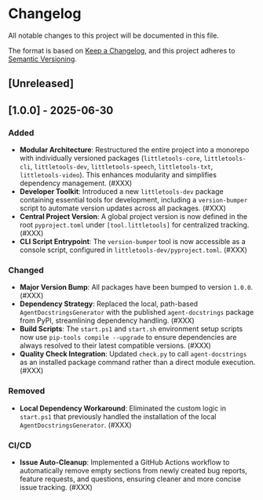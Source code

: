 # Changelog

All notable changes to this project will be documented in this file.

The format is based on [Keep a Changelog](https://keepachangelog.com/en/1.0.0/),
and this project adheres to [Semantic Versioning](https://semver.org/spec/v2.0.0.html).

## [Unreleased]

## [1.0.0] - 2025-06-30

### Added

-   **Modular Architecture**: Restructured the entire project into a monorepo with individually versioned packages (`littletools-core`, `littletools-cli`, `littletools-dev`, `littletools-speech`, `littletools-txt`, `littletools-video`). This enhances modularity and simplifies dependency management. (#XXX)
-   **Developer Toolkit**: Introduced a new `littletools-dev` package containing essential tools for development, including a `version-bumper` script to automate version updates across all packages. (#XXX)
-   **Central Project Version**: A global project version is now defined in the root `pyproject.toml` under `[tool.littletools]` for centralized tracking. (#XXX)
-   **CLI Script Entrypoint**: The `version-bumper` tool is now accessible as a console script, configured in `littletools-dev/pyproject.toml`. (#XXX)

### Changed

-   **Major Version Bump**: All packages have been bumped to version `1.0.0`. (#XXX)
-   **Dependency Strategy**: Replaced the local, path-based `AgentDocstringsGenerator` with the published `agent-docstrings` package from PyPI, streamlining dependency handling. (#XXX)
-   **Build Scripts**: The `start.ps1` and `start.sh` environment setup scripts now use `pip-tools compile --upgrade` to ensure dependencies are always resolved to their latest compatible versions. (#XXX)
-   **Quality Check Integration**: Updated `check.py` to call `agent-docstrings` as an installed package command rather than a direct module execution. (#XXX)

### Removed

-   **Local Dependency Workaround**: Eliminated the custom logic in `start.ps1` that previously handled the installation of the local `AgentDocstringsGenerator`. (#XXX)

### CI/CD

-   **Issue Auto-Cleanup**: Implemented a GitHub Actions workflow to automatically remove empty sections from newly created bug reports, feature requests, and questions, ensuring cleaner and more concise issue tracking. (#XXX)
